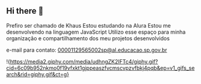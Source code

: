 ## Hi there 👋

Prefiro ser chamado de Khaus
Estou estudando na Alura
Estou me desenvolvendo na linguagem JavaScript
Utilizo esse espaço para minha organização e compartilhamento dos meu projetos desenvolvidos

e-mail para contato: 00001129565002sp@al.educacao.sp.gov.br

!{https://media2.giphy.com/media/udhngZK2IFTc4/giphy.gif?cid=6c09b952nkmo0f19vfxkt1gjppeaszfvcmscvpzvfbkj4pqb&ep=v1_gifs_search&rid=giphy.gif&ct=g}

